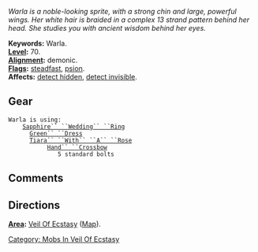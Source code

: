 *Warla is a noble-looking sprite, with a strong chin and large, powerful
wings. Her white hair is braided in a complex 13 strand pattern behind
her head. She studies you with ancient wisdom behind her eyes.*

**Keywords:** Warla.  
**[Level](Level.md "wikilink"):** 70.  
**[Alignment](Alignment.md "wikilink"):** demonic.  
**[Flags](:Category:_Mob_Types.md "wikilink"):**
[steadfast](Sentinel_Mobs.md "wikilink"),
[psion](Spellcasting_Mobs.md "wikilink").  
**Affects:** [detect hidden](Detect_Hidden.md "wikilink"), [detect
invisible](Detect_Invis.md "wikilink").

## Gear

`Warla is using:`  
<worn on finger>`    `[`Sapphire`` ``Wedding`` ``Ring`](Sapphire_Wedding_Ring "wikilink")  
<worn on body>`      `[`Green`` ``Dress`](Green_Dress "wikilink")  
<worn on head>`      `[`Tiara`` ``With`` ``A`` ``Rose`](Tiara_With_A_Rose "wikilink")  
<wielded>`           `[`Hand`` ``Crossbow`](Hand_Crossbow "wikilink")  
<held>`              5 standard bolts`

## Comments

## Directions

**[Area](:Category:_Areas.md "wikilink"):** [Veil Of
Ecstasy](:Category:_Veil_Of_Ecstasy.md "wikilink")
([Map](Veil_Of_Ecstasy_Map.md "wikilink")).  

[Category: Mobs In Veil Of
Ecstasy](Category:_Mobs_In_Veil_Of_Ecstasy "wikilink")
